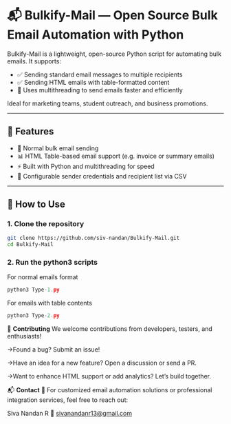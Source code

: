# 📬 Bulkify-Mail — Open Source Bulk Email Automation with Python

Bulkify-Mail is a lightweight, open-source Python script for automating bulk emails. It supports:

- ✅ Sending standard email messages to multiple recipients
- ✅ Sending HTML emails with table-formatted content
- 🚀 Uses multithreading to send emails faster and efficiently

Ideal for marketing teams, student outreach, and business promotions.

---

## 🔧 Features

- 📩 Normal bulk email sending
- 📊 HTML Table-based email support (e.g. invoice or summary emails)
- ⚡ Built with Python and multithreading for speed
- 🔐 Configurable sender credentials and recipient list via CSV

---

## 📁 How to Use

### 1. Clone the repository

```bash
git clone https://github.com/siv-nandan/Bulkify-Mail.git
cd Bulkify-Mail
```

### 2. Run the python3 scripts

For normal emails format

```python
python3 Type-1.py
```

For emails with table contents
```python
python3 Type-2.py
```
🤝 **Contributing**
We welcome contributions from developers, testers, and enthusiasts!

->Found a bug? Submit an issue!

->Have an idea for a new feature? Open a discussion or send a PR.

->Want to enhance HTML support or add analytics? Let’s build together.

📬 **Contact**
💼 For customized email automation solutions or professional integration services, feel free to reach out:

Siva Nandan R
📧 sivanandanr13@gmail.com
 

